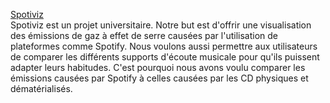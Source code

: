 [Spotiviz](https://roipancakes.github.io/spotiviz/)   
Spotiviz est un projet universitaire. Notre but est d'offrir une visualisation des émissions de gaz à effet de serre causées par l'utilisation de plateformes comme Spotify.
Nous voulons aussi permettre aux utilisateurs de comparer les différents supports d'écoute musicale pour qu'ils puissent adapter leurs habitudes. C'est pourquoi nous avons voulu comparer les émissions causées par Spotify à celles causées par les CD physiques et dématérialisés.
